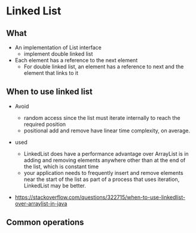 # Linked List

## What

- An implementation of List interface
  - implement double linked list
- Each element has a reference to the next element
  - For double linked list, an element has a reference to next and the element that links to it

## When to use linked list

- Avoid
  - random access since the list must iterate internally to reach the required position
  - positional add and remove have linear time complexity, on average.

- used
  - LinkedList does have a performance advantage over ArrayList is in adding and removing elements anywhere other than at the end of the list, which is constant time
  - your application needs to frequently insert and remove elements near the start of the list as part of a process that uses iteration, LinkedList may be better.

- https://stackoverflow.com/questions/322715/when-to-use-linkedlist-over-arraylist-in-java

## Common operations

